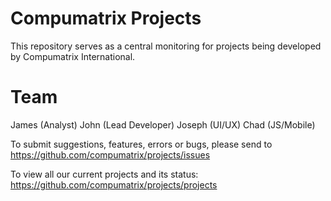 # Compumatrix Projects

This repository serves as a central monitoring for projects being developed by Compumatrix International.

# Team

James (Analyst)
John (Lead Developer)
Joseph (UI/UX)
Chad (JS/Mobile)

To submit suggestions, features, errors or bugs, please send to https://github.com/compumatrix/projects/issues

To view all our current projects and its status: https://github.com/compumatrix/projects/projects
